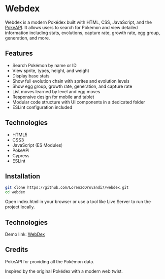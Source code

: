 # Webdex

Webdex is a modern Pokédex built with HTML, CSS, JavaScript, and the [PokeAPI](https://pokeapi.co/). It allows users to search for Pokémon and view detailed information including stats, evolutions, capture rate, growth rate, egg group, generation, and more.

## Features

- Search Pokémon by name or ID
- View sprite, types, height, and weight
- Display base stats
- Show full evolution chain with sprites and evolution levels
- Show egg group, growth rate, generation, and capture rate
- List moves learned by level and egg moves
- Responsive design for mobile and tablet
- Modular code structure with UI components in a dedicated folder
- ESLint configuration included

## Technologies

- HTML5
- CSS3
- JavaScript (ES Modules)
- PokeAPI
- Cypress
- ESLint

## Installation

```bash
git clone https://github.com/LorenzoDrovandi7/webdex.git
cd webdex
```

Open index.html in your browser or use a tool like Live Server to run the project locally.

## Technologies

Demo link: [WebDex](https://vercel.com/lorenzodrovandi7s-projects/webdex)

## Credits

PokeAPI for providing all the Pokémon data.

Inspired by the original Pokédex with a modern web twist.


